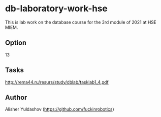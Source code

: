 # db-laboratory-work-hse
This is lab work on the database course for the 3rd module of 2021 at HSE MIEM. 
## Option
13
## Tasks
http://rema44.ru/resurs/study/dblab/tasklab1_4.pdf
## Author
Alisher Yuldashov (https://github.com/fuckinrobotics)

